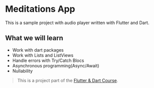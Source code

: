 # Meditations App

This is a sample project with audio player written with Flutter and Dart.

## What we will learn
* Work with dart packages
* Work with Lists and ListViews
* Handle errors with Try/Catch Blocs
* Asynchronous programming(Async/Await) 
* Nullability

>This is a project part of the [Flutter & Dart Course](https://www.udemy.com/course/mobile-app-development-with-flutter/).

